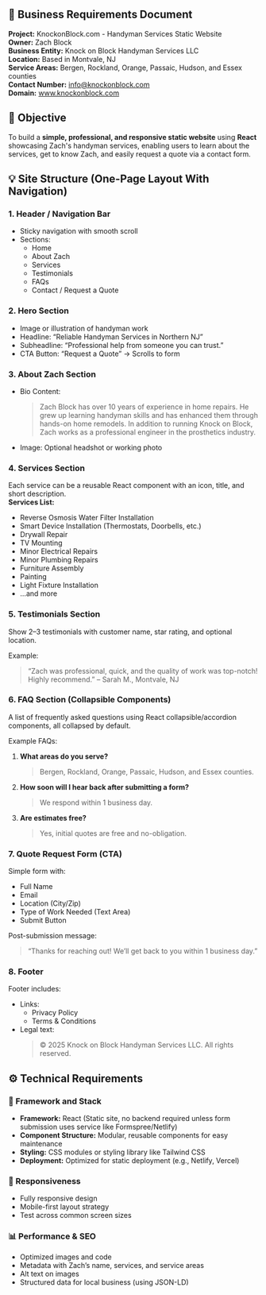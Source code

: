 ## 📄 Business Requirements Document  
**Project:** KnockonBlock.com - Handyman Services Static Website  
**Owner:** Zach Block  
**Business Entity:** Knock on Block Handyman Services LLC  
**Location:** Based in Montvale, NJ  
**Service Areas:** Bergen, Rockland, Orange, Passaic, Hudson, and Essex counties  
**Contact Number:** info@knockonblock.com  
**Domain:** www.knockonblock.com  

## 🎯 Objective
To build a **simple, professional, and responsive static website** using **React** showcasing Zach's handyman services, enabling users to learn about the services, get to know Zach, and easily request a quote via a contact form.

## 💡 Site Structure (One-Page Layout With Navigation)

### **1. Header / Navigation Bar**
- Sticky navigation with smooth scroll
- Sections:  
  - Home  
  - About Zach  
  - Services  
  - Testimonials  
  - FAQs  
  - Contact / Request a Quote  

### **2. Hero Section**
- Image or illustration of handyman work
- Headline: “Reliable Handyman Services in Northern NJ”
- Subheadline: “Professional help from someone you can trust.”
- CTA Button: “Request a Quote” → Scrolls to form

### **3. About Zach Section**
- Bio Content:
  > Zach Block has over 10 years of experience in home repairs. He grew up learning handyman skills and has enhanced them through hands-on home remodels. In addition to running Knock on Block, Zach works as a professional engineer in the prosthetics industry.  
- Image: Optional headshot or working photo

### **4. Services Section**
Each service can be a reusable React component with an icon, title, and short description.  
**Services List:**
- Reverse Osmosis Water Filter Installation  
- Smart Device Installation (Thermostats, Doorbells, etc.)  
- Drywall Repair  
- TV Mounting  
- Minor Electrical Repairs  
- Minor Plumbing Repairs  
- Furniture Assembly  
- Painting  
- Light Fixture Installation  
- ...and more  

### **5. Testimonials Section**
Show 2–3 testimonials with customer name, star rating, and optional location.

Example:
> “Zach was professional, quick, and the quality of work was top-notch! Highly recommend.” – Sarah M., Montvale, NJ

### **6. FAQ Section (Collapsible Components)**
A list of frequently asked questions using React collapsible/accordion components, all collapsed by default.

Example FAQs:
1. **What areas do you serve?**  
   > Bergen, Rockland, Orange, Passaic, Hudson, and Essex counties.

2. **How soon will I hear back after submitting a form?**  
   > We respond within 1 business day.

3. **Are estimates free?**  
   > Yes, initial quotes are free and no-obligation.

### **7. Quote Request Form (CTA)**
Simple form with:
- Full Name  
- Email  
- Location (City/Zip)  
- Type of Work Needed (Text Area)  
- Submit Button  

Post-submission message:  
> “Thanks for reaching out! We’ll get back to you within 1 business day.”

### **8. Footer**
Footer includes:
- Links:
  - Privacy Policy
  - Terms & Conditions  
- Legal text:
  > © 2025 Knock on Block Handyman Services LLC. All rights reserved.

## ⚙️ Technical Requirements

### 🧱 Framework and Stack
- **Framework:** React (Static site, no backend required unless form submission uses service like Formspree/Netlify)
- **Component Structure:** Modular, reusable components for easy maintenance
- **Styling:** CSS modules or styling library like Tailwind CSS
- **Deployment:** Optimized for static deployment (e.g., Netlify, Vercel)

### 📱 Responsiveness
- Fully responsive design
- Mobile-first layout strategy
- Test across common screen sizes

### 📊 Performance & SEO
- Optimized images and code
- Metadata with Zach’s name, services, and service areas
- Alt text on images
- Structured data for local business (using JSON-LD)
